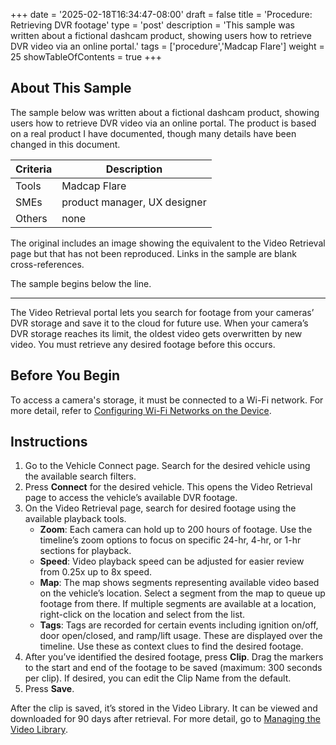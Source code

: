 +++
date = '2025-02-18T16:34:47-08:00'
draft = false
title = 'Procedure: Retrieving DVR footage'
type = 'post'
description = 'This sample was written about a fictional dashcam product, showing users how to retrieve DVR video via an online portal.'
tags = ['procedure','Madcap Flare']
weight = 25
showTableOfContents = true
+++

## About This Sample

The sample below was written about a fictional dashcam product, showing users how to retrieve DVR video via an online portal. The product is based on a real product I have documented, though many details have been changed in this document.

| Criteria | Description                  |
|----------|------------------------------|
| Tools    | Madcap Flare                 |
| SMEs     | product manager, UX designer |
| Others   | none                         |

The original includes an image showing the equivalent to the Video Retrieval page but that has not been reproduced. Links in the sample are blank cross-references.

The sample begins below the line.

---

The Video Retrieval portal lets you search for footage from your cameras’ DVR storage and save it to the cloud for future use. When your camera’s DVR storage reaches its limit, the oldest video gets overwritten by new video. You must retrieve any desired footage before this occurs.

## Before You Begin

To access a camera's storage, it must be connected to a Wi-Fi network. For more detail, refer to [Configuring Wi-Fi Networks on the Device](/samples/dvr).

## Instructions

1. Go to the Vehicle Connect page. Search for the desired vehicle using the available search filters.
2. Press **Connect** for the desired vehicle. This opens the Video Retrieval page to access the vehicle’s available DVR footage.
3. On the Video Retrieval page, search for desired footage using the available playback tools.
	- **Zoom**: Each camera can hold up to 200 hours of footage. Use the timeline’s zoom options to focus on specific 24-hr, 4-hr, or 1-hr sections for playback.
	- **Speed**: Video playback speed can be adjusted for easier review from 0.25x up to 8x speed.
	- **Map**: The map shows segments representing available video based on the vehicle’s location. Select a segment from the map to queue up footage from there. If multiple segments are available at a location, right-click on the location and select from the list.
	- **Tags**: Tags are recorded for certain events including ignition on/off, door open/closed, and ramp/lift usage. These are displayed over the timeline. Use these as context clues to find the desired footage.
4. After you’ve identified the desired footage, press **Clip**. Drag the markers to the start and end of the footage to be saved (maximum: 300 seconds per clip). If desired, you can edit the Clip Name from the default.
5. Press **Save**.

After the clip is saved, it’s stored in the Video Library. It can be viewed and downloaded for 90 days after retrieval. For more detail, go to [Managing the Video Library](/samples/dvr).